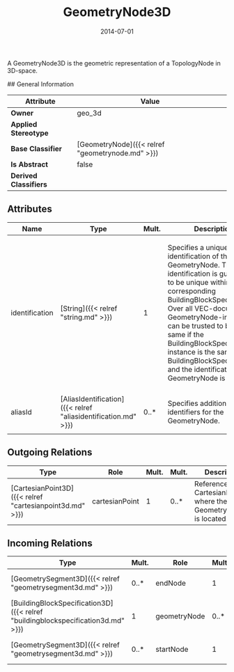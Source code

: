 ﻿---
title: GeometryNode3D
toc: false
type: specs
date: "2014-07-01"
draft: false
specification: VEC
version: 1.1.1
documentType: "Recommendation"
elementType: Class
classes:
  - GeometryNode3D
menu_name: vec-1.1.1
---
<p> A GeometryNode3D is the geometric representation of a TopologyNode in 3D-space.      </p>
## General Information

| Attribute               | Value |
|-------------------------|-------|
| **Owner**               | geo_3d |
| **Applied Stereotype**  |   |
| **Base Classifier**     | [GeometryNode]({{< relref "geometrynode.md" >}})<br/>  |
| **Is Abstract**         | false |
| **Derived Classifiers** |   |

## Attributes
|  Name  |  Type  |  Mult.  |  Description  |  Owning Classifier  |
|--------|--------|---------|---------------|--------------|
|identification | [String]({{< relref "string.md" >}}) | 1 | <p> Specifies a unique identification of the GeometryNode. The identification is guaranteed to be unique within the corresponding BuildingBlockSpecification. Over all VEC-documents a GeometryNode-instance can be trusted to be the same if the BuildingBlockSpecification-instance is the same (see BuildingBlockSpecification) and the identification of the GeometryNode is the same.      </p> | [GeometryNode]({{< relref "geometrynode.md" >}}) |
|aliasId | [AliasIdentification]({{< relref "aliasidentification.md" >}}) | 0..* | <p> Specifies additional identifiers for the GeometryNode.      </p> | [GeometryNode]({{< relref "geometrynode.md" >}}) |

## Outgoing Relations
|    Type  |   Role   |   Mult.   |   Mult.   |   Description   |
|----------|----------|-----------|-----------|-----------------|
| [CartesianPoint3D]({{< relref "cartesianpoint3d.md" >}}) | cartesianPoint | 1 | 0..* | References the CartesianPoint3D where the GeometryNode3D is located. |
##  Incoming Relations
|    Type  |   Mult.  |   Role    |   Mult.   |   Description  |
|----------|----------|-----------|-----------|----------------|
| [GeometrySegment3D]({{< relref "geometrysegment3d.md" >}}) | 0..* | endNode | 1 | References the GeometryNode3D where the GeometrySegment3D ends. |
| [BuildingBlockSpecification3D]({{< relref "buildingblockspecification3d.md" >}}) | 1 | geometryNode | 0..* | Specifies the GeometryNode3Ds defined by the BuildingBlockSpecification3D. |
| [GeometrySegment3D]({{< relref "geometrysegment3d.md" >}}) | 0..* | startNode | 1 | References the GeometryNode3D where the GeometrySegment3D starts. |
